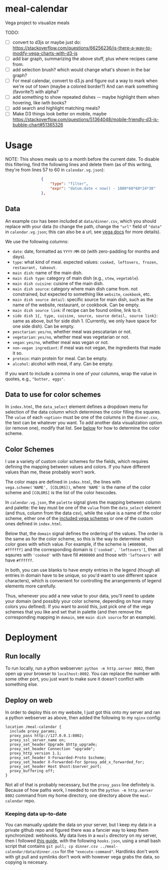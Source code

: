 # meal-calendar
Vega project to visualize meals

TODO:
- [ ] convert to d3js or maybe just do: https://stackoverflow.com/questions/66256236/is-there-a-way-to-modify-vega-charts-with-d3-js
- [ ] add bar graph, summarizing the above stuff, plus where recipes came from.
- [ ] add selection brush? which would change what's shown in the bar graph?
- [ ] For meal calendar, convert to d3.js and figure out a way to mark when we're out of town (maybe a colored border?) And can mark something (favorite?) with alpha?
- [ ] add something to show repeated dishes -- maybe highlight them when hovering, like iwth books?
- [ ] add search and highlight matching meals?
- [ ] Make D3 things look better on mobile, maybe https://stackoverflow.com/questions/51364048/mobile-friendly-d3-js-bubble-chart#51365326

# Usage

NOTE: This shows meals up to a month before the current date. To disable this
filtering, find the following lines and delete them (as of this writing, they're
from lines 57 to 60 in `calendar.vg.json`):

``` json
                {
                    "type": "filter",
                    "expr": "datum.date < now() - 1000*60*60*24*30"
                },
```

## Data

An example csv has been included at `data/dinner.csv`, which you should replace
with your data (to change the path, change the `"url"` field of `"data"` in
`calendar.vg.json`; this can also be a url, see [vega
docs](https://vega.github.io/vega/docs/data/) for more details).

We use the following columns:
- `date`: date, formatted as `YYYY-MM-DD` (with zero-padding for months and days).
- `type`: what kind of meal. expected values: `cooked, leftovers, frozen,
  restaurant, takeout`.
- `main dish`: name of the main dish.
- `main dish type`: category of main dish (e.g., `stew`, `vegetable`).
- `main dish cuisine`: cuisine of the main dish.
- `main dish source`: category where main dish came from. not constrained, but
  expected to something like `website`, `cookbook`, etc.
- `main dish source detail`: specific source for main dish, such as the name of
  the website, restaurant, or cookbook. Can be empty.
- `main dish source link`: if recipe can be found online, link to it.
- `side dish 1{, type, cuisine, source, source detail, source link}`: same as
  above, but for side dish 1. (Currently, we only have space for one side dish).
  Can be empty.
- `pesctarian`: `yes/no`, whether meal was pescatarian or not.
- `vegetarian`: `yes/no`, whether meal was vegetarian or not.
- `vegan`: `yes/no`, whether meal was vegan or not.
- `non-vegan ingredient`: if meal was not vegan, the ingredients that made it
  so.
- `protein`: main protein for meal. Can be empty.
- `alcohol`: alcohol with meal, if any. Can be empty.

If you want to include a comma in one of your columns, wrap the value in quotes,
e.g., `"butter, eggs"`.

## Data to use for color schemes

In `index.html`, the `data_select` element defines a dropdown menu for selection
of the data column which determines the color filling the squares. The `value`
of each `<option>` must be one of the columns in the `dinner.csv`, the text can
be whatever you want. To add another data visualization option (or remove one),
modify that list. See [below](#color-schemes) for how to determine the color scheme.

## Color Schemes

I use a variety of custom color schemes for the fields, which requires defining the
mapping between values and colors. If you have different values than me, these
probably won't work.

The color maps are defined in `index.html`, the lines with `vega.scheme('NAME',
[COLORS])`, where `'NAME'` is the name of the color scheme and `[COLORS]` is the
list of the color hexcodes.

In `calendar.vg.json`, the `palette` signal gives the mapping between column and
palette: the key must be one of the `value` from the `data_select` element (and
thus, column from the data csv), while the value is a name of the color scheme,
either one of the [included vega
schemes](https://vega.github.io/vega/docs/schemes/) or one of the custom ones
defined in `index.html`.

Below that, the `domain` signal defines the ordering of the values. The order is
the same as for the color scheme, so this is the way to determine which color
goes with which value. For example, if the scheme is `[#000000, #ffffff]` and
the corresponding domain is `['cooked', 'leftovers']`, then all sqaures with
`'cooked'` with have fill `#000000` and those with `'leftovers'` will have
`#ffffff`.

In both, you can use blanks to have empty entries in the legend (though all
entries in domain have to be unique, so you'd want to use different space
characters), which is convenient for controlling the arrangements of legend
elements more carefully.

Thus, whenever you add a new value to your data, you'll need to update your
domain (and possibly your color scheme, depending on how many colors you
defined). If you want to avoid this, just pick one of the vega schemes that you
like and set that in palette (and then remove the corresponding mapping in
`domain`, see `main dish source` for an example).

# Deployment

## Run locally

To run locally, run a ython webserver: `python -m http.server 8002`, then open
up your browser to `localhost:8002`. You can replace the number with some other
port, you just want to make sure it doesn't conflict with something else.

## Deploy on web

In order to deploy this on my website, I just got this onto my server and ran a
python webserver as above, then added the following to my `nginx` config:

``` nginx
location /meal-calendar {
  include proxy_params;
  proxy_pass http://127.0.0.1:8002;
  proxy_ssl_server_name on;
  proxy_set_header Upgrade $http_upgrade;
  proxy_set_header Connection "upgrade";
  proxy_http_version 1.1;
  proxy_set_header X-Forwarded-Proto $scheme;
  proxy_set_header X-Forwarded-For $proxy_add_x_forwarded_for;
  proxy_set_header Host $host:$server_port;
  proxy_buffering off;
}
```

Not all of that is probably necessary, but the `proxy_pass` line definitely is.
Because of how paths work, I needed to run the `python -m http.server 8002`
command from my home directory, one directory above the `meal-calendar` repo.

### Keeping data up-to-date

You can manually update the data on your server, but I keep my data in a private
github repo and figured there was a fancier way to keep them synchronized:
webhooks. My data lives in a `meals` directory on my server, then I followed
[this
guide](https://maximorlov.com/automated-deployments-from-github-with-webhook/),
with the following `hooks.json`, using a small bash script that contains `git
pull; cp dinner.csv ../meal-calendar/data/dinner.csv` for the
`"execute-command"`. Hardlinks don't work with git pull and symlinks don't work
with however vega grabs the data, so copying is necesary.
